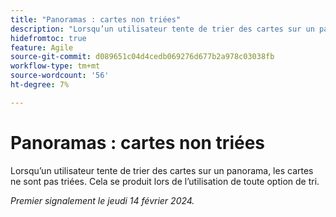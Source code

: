 ```yaml
---
title: "Panoramas : cartes non triées"
description: "Lorsqu’un utilisateur tente de trier des cartes sur un panorama, les cartes ne sont pas triées. Cela se produit lorsque vous utilisez une option de tri."
hidefromtoc: true
feature: Agile
source-git-commit: d089651c04d4cedb069276d677b2a978c03038fb
workflow-type: tm+mt
source-wordcount: '56'
ht-degree: 7%

---
```



# Panoramas : cartes non triées

Lorsqu’un utilisateur tente de trier des cartes sur un panorama, les cartes ne sont pas triées. Cela se produit lors de l’utilisation de toute option de tri.

_Premier signalement le jeudi 14 février 2024._
